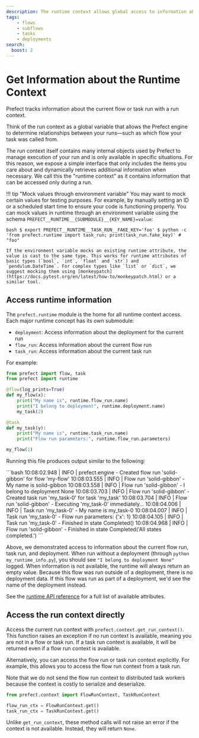 ```yaml
---
description: The runtime context allows global access to information about the current run.
tags:
    - flows
    - subflows
    - tasks
    - deployments
search:
  boost: 2
---
```



# Get Information about the Runtime Context

Prefect tracks information about the current flow or task run with a run context.

Think of the run context as a global variable that allows the Prefect engine to determine relationships between your runs—such as which flow your task was called from.

The run context itself contains many internal objects used by Prefect to manage execution of your run and is only available in specific situations. For this reason, we expose a simple interface that only includes the items you care about and dynamically retrieves additional information when necessary. We call this the "runtime context" as it contains information that can be accessed only during a run.

!!! tip "Mock values through environment variable"
    You may want to mock certain values for testing purposes.  For example, by manually setting an ID or a scheduled start time to ensure your code is functioning properly.  You can mock values in runtime through an environment variable using the schema `PREFECT__RUNTIME__{SUBMODULE}__{KEY_NAME}=value`:
    <div class="terminal">
    ```bash
    $ export PREFECT__RUNTIME__TASK_RUN__FAKE_KEY='foo'
    $ python -c 'from prefect.runtime import task_run; print(task_run.fake_key)' # "foo"
    ```
    </div>

    If the environment variable mocks an existing runtime attribute, the value is cast to the same type. This works for runtime attributes of basic types (`bool`, `int`, `float` and `str`) and `pendulum.DateTime`. For complex types like `list` or `dict`, we suggest mocking them using [monkeypatch](https://docs.pytest.org/en/latest/how-to/monkeypatch.html) or a similar tool.

## Access runtime information

The `prefect.runtime` module is the home for all runtime context access. Each major runtime concept has its own submodule:

- `deployment`: Access information about the deployment for the current run
- `flow_run`: Access information about the current flow run
- `task_run`: Access information about the current task run

For example:

```python hl_lines="2 6 7 12 13" title="my_runtime_info.py"
from prefect import flow, task
from prefect import runtime

@flow(log_prints=True)
def my_flow(x):
    print("My name is", runtime.flow_run.name)
    print("I belong to deployment", runtime.deployment.name)
    my_task(2)

@task
def my_task(y):
    print("My name is", runtime.task_run.name)
    print("Flow run parameters:", runtime.flow_run.parameters)

my_flow(1)
```

Running this file produces output similar to the following:

<div class="terminal">
```bash
10:08:02.948 | INFO    | prefect.engine - Created flow run 'solid-gibbon' for flow 'my-flow'
10:08:03.555 | INFO    | Flow run 'solid-gibbon' - My name is solid-gibbon
10:08:03.558 | INFO    | Flow run 'solid-gibbon' - I belong to deployment None
10:08:03.703 | INFO    | Flow run 'solid-gibbon' - Created task run 'my_task-0' for task 'my_task'
10:08:03.704 | INFO    | Flow run 'solid-gibbon' - Executing 'my_task-0' immediately...
10:08:04.006 | INFO    | Task run 'my_task-0' - My name is my_task-0
10:08:04.007 | INFO    | Task run 'my_task-0' - Flow run parameters: {'x': 1}
10:08:04.105 | INFO    | Task run 'my_task-0' - Finished in state Completed()
10:08:04.968 | INFO    | Flow run 'solid-gibbon' - Finished in state Completed('All states completed.')
```
</div>

Above, we demonstrated access to information about the current flow run, task run, and deployment.
When run without a deployment (through `python my_runtime_info.py`), you should see `"I belong to deployment None"` logged.
When information is not available, the runtime will always return an empty value.
Because this flow was run outside of a deployment, there is no deployment data.
If this flow was run as part of a deployment, we'd see the name of the deployment instead.

See the [runtime API reference](/api-ref/prefect/runtime/flow_run/) for a full list of available attributes.

## Access the run context directly

Access the current run context with `prefect.context.get_run_context()`.
This function raises an exception if no run context is available, meaning you are not in a flow or task run.
If a task run context is available, it will be returned even if a flow run context is available.

Alternatively, you can access the flow run or task run context explicitly.
For example, this allows you to access the flow run context from a task run.

Note that we do not send the flow run context to distributed task workers because the context is costly to serialize and deserialize.

```python
from prefect.context import FlowRunContext, TaskRunContext

flow_run_ctx = FlowRunContext.get()
task_run_ctx = TaskRunContext.get()
```

Unlike `get_run_context`, these method calls will not raise an error if the context is not available. Instead, they will return `None`.
